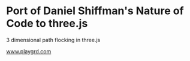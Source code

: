 # Port of Daniel Shiffman's Nature of Code to three.js 

3 dimensional path flocking in three.js

www.playgrd.com


